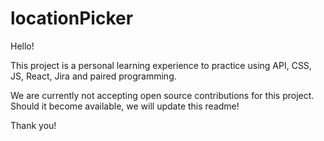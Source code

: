 # locationPicker
Hello! 

This project is a personal learning experience to practice using API, CSS, JS, React, Jira and paired programming.

We are currently not accepting open source contributions for this project. Should it become available, we will update this readme! 

Thank you!
